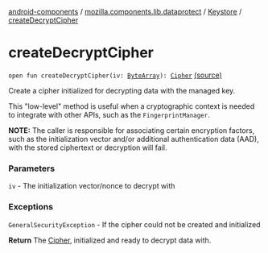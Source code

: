 [android-components](../../index.md) / [mozilla.components.lib.dataprotect](../index.md) / [Keystore](index.md) / [createDecryptCipher](./create-decrypt-cipher.md)

# createDecryptCipher

`open fun createDecryptCipher(iv: `[`ByteArray`](https://kotlinlang.org/api/latest/jvm/stdlib/kotlin/-byte-array/index.html)`): `[`Cipher`](https://developer.android.com/reference/javax/crypto/Cipher.html) [(source)](https://github.com/mozilla-mobile/android-components/blob/master/components/lib/dataprotect/src/main/java/mozilla/components/lib/dataprotect/Keystore.kt#L284)

Create a cipher initialized for decrypting data with the managed key.

This "low-level" method is useful when a cryptographic context is needed to integrate with
other APIs, such as the `FingerprintManager`.

**NOTE:** The caller is responsible for associating certain encryption factors, such as
the initialization vector and/or additional authentication data (AAD), with the stored
ciphertext or decryption will fail.

### Parameters

`iv` - The initialization vector/nonce to decrypt with

### Exceptions

`GeneralSecurityException` - If the cipher could not be created and initialized

**Return**
The [Cipher](https://developer.android.com/reference/javax/crypto/Cipher.html), initialized and ready to decrypt data with.

